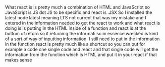 What react is is pretty much a combination of HTML and JavaScript so JavaScript is JS dot JS to be specific and react is .JSX So I installed the latest node latest meaning LTS not current that was my mistake and I entered in the information needed to get the react to work and what react is doing is is putting in the HTML inside of a function and react is at the bottom of return so it returning the informati so in essence wrecked is kind of a sort of way of inputting information. I still need to put in the information in the function react is pretty much like a shortcut so you can put for example a code one single code and react and that single code will get the information from the function which is HTML and put it in your react if that makes sense

